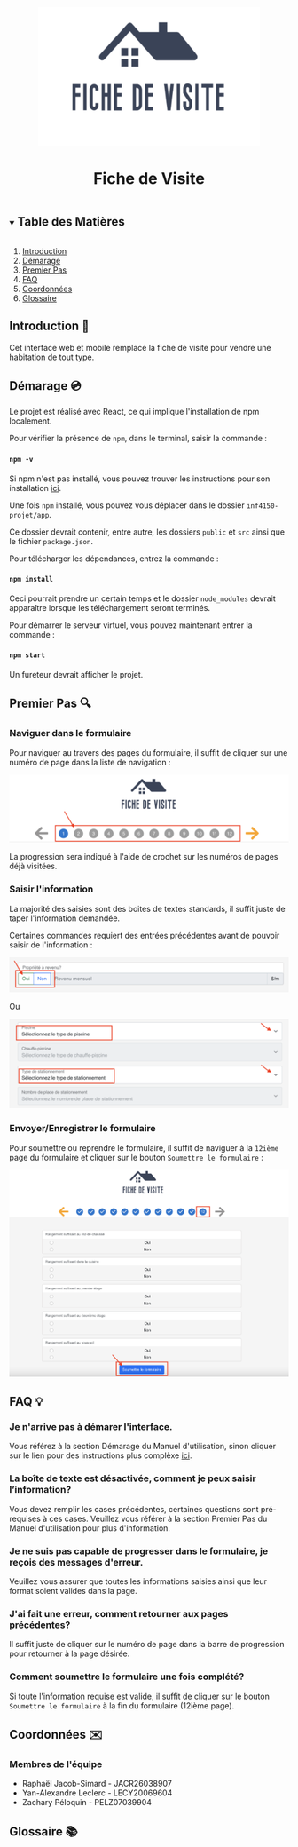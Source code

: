 
<p align="center">
  <img src="https://github.com/RaphaelJ-S/inf4150-projet/blob/main/capture_ecrans/Screen%20Shot%202021-12-04%20at%203.16.28%20PM.png" alt="Logo" width="400" height="250">
</p>

  <h1 align="center">Fiche de Visite</h1>

<!-- TABLE OF CONTENTS -->
<details open="open">
  <summary><h2 style="display: inline-block">Table des Matières</h2></summary>
  <ol>
    <li><a href="#introduction">Introduction</a></li>
    <li><a href="#démarage">Démarage</a></li>
    <li><a href="#premier-pas">Premier Pas</a></li>
    <li><a href="#faq">FAQ</a></li>
    <li><a href="#coordonnées">Coordonnées</a></li>
    <li><a href="#glossaire">Glossaire</a></li>
  </ol>
</details>

## Introduction :paperclip: 

Cet interface web et mobile remplace la fiche de visite pour vendre une habitation de tout type. 

## Démarage :cd:

Le projet est réalisé avec React, ce qui implique l'installation de npm localement.

Pour vérifier la présence de `npm`, dans le terminal, saisir la commande :

#### `npm -v` 

Si npm n'est pas installé, vous pouvez trouver les instructions pour son installation [ici](https://docs.npmjs.com/downloading-and-installing-node-js-and-npm).

Une fois `npm` installé, vous pouvez vous déplacer dans le dossier `inf4150-projet/app`. 

Ce dossier devrait contenir, entre autre, les dossiers `public` et `src` ainsi que le fichier `package.json`.

Pour télécharger les dépendances, entrez la commande :

#### `npm install`

Ceci pourrait prendre un certain temps et le dossier `node_modules` devrait apparaître lorsque les téléchargement seront terminés.

Pour démarrer le serveur virtuel, vous pouvez maintenant entrer la commande :

#### `npm start` 

Un fureteur devrait afficher le projet.

## Premier Pas :mag:

### Naviguer dans le formulaire

Pour naviguer au travers des pages du formulaire, il suffit de cliquer sur une numéro de page dans la liste de navigation : 

![alt text](https://github.com/RaphaelJ-S/inf4150-projet/blob/main/capture_ecrans/Screen%20Shot%202021-12-04%20at%203.10.17%20PM.png)

La progression sera indiqué à l'aide de crochet sur les numéros de pages déjà visitées.

### Saisir l'information

La majorité des saisies sont des boites de textes standards, il suffit juste de taper l'information demandée.

Certaines commandes requiert des entrées précédentes avant de pouvoir saisir de l'information : 


![alt text](https://github.com/RaphaelJ-S/inf4150-projet/blob/main/capture_ecrans/Screen%20Shot%202021-12-04%20at%203.32.47%20PM.png)

Ou

![alt text](https://github.com/RaphaelJ-S/inf4150-projet/blob/main/capture_ecrans/Screen%20Shot%202021-12-04%20at%203.33.59%20PM.png)

### Envoyer/Enregistrer le formulaire

Pour soumettre ou reprendre le formulaire, il suffit de naviguer à la `12ième` page du formulaire et cliquer sur le bouton `Soumettre le formulaire` :

![alt text](https://github.com/RaphaelJ-S/inf4150-projet/blob/main/capture_ecrans/Screen%20Shot%202021-12-04%20at%203.49.22%20PM.png)

## FAQ :bulb:

### Je n'arrive pas à démarer l'interface.

Vous référez à la section Démarage du Manuel d'utilisation, sinon cliquer sur le lien pour des instructions plus complèxe [ici](https://docs.npmjs.com/downloading-and-installing-node-js-and-npm).

### La boîte de texte est désactivée, comment je peux saisir l’information?

Vous devez remplir les cases précédentes, certaines questions sont pré-requises à ces cases. Veuillez vous référer à la section Premier Pas du Manuel d'utilisation pour plus d'information.

### Je ne suis pas capable de progresser dans le formulaire, je reçois des messages d'erreur.

Veuillez vous assurer que toutes les informations saisies ainsi que leur format soient valides dans la page.

### J'ai fait une erreur, comment retourner aux pages précédentes?

Il suffit juste de cliquer sur le numéro de page dans la barre de progression pour retourner à la page désirée.

### Comment soumettre le formulaire une fois complété?

Si toute l'information requise est valide, il suffit de cliquer sur le bouton `Soumettre le formulaire` à la fin du formulaire (12ième page).

## Coordonnées :envelope:

### Membres de l'équipe

- Raphaël Jacob-Simard - JACR26038907
- Yan-Alexandre Leclerc - LECY20069604
- Zachary Péloquin - PELZ07039904

## Glossaire :books:


